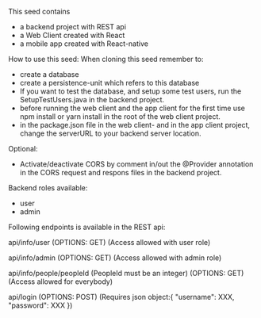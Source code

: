 This seed contains
- a backend project with REST api
- a Web Client created with React
- a mobile app created with React-native

How to use this seed: 
When cloning this seed remember to:
- create a database 
- create a persistence-unit which refers to this database 
- If you want to test the database, and setup some test users, run the SetupTestUsers.java in the backend project.
- before running the web client and the app client for the first time use npm install or yarn install in the root of the web client project. 
- in the package.json file in the web client- and in the app client project, change the serverURL to your backend server location.

Optional:
- Activate/deactivate CORS by comment in/out the @Provider annotation in the CORS request and respons files in the backend project.

Backend roles available:
- user
- admin

Following endpoints is available in the REST api:

api/info/user
(OPTIONS: GET)
(Access allowed with user role)

api/info/admin
(OPTIONS: GET)
(Access allowed with admin role)

api/info/people/peopleId
(PeopleId must be an integer)
(OPTIONS: GET)
(Access allowed for everybody)

api/login
(OPTIONS: POST)
(Requires json object:{ "username": XXX, "password": XXX })

